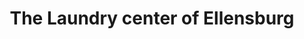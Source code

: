 ---
title: "The Laundry center of Ellensburg"
url: /ellensburg/the-laundry-center-of-ellensburg/
shop: Wäscherei
---